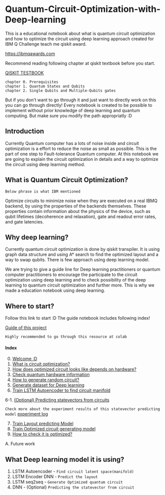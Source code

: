 # Quantum-Circuit-Optimization-with-Deep-learning
This is a educational notebook about what is quantum circuit optimization and how to optimize the circuit using deep learning approach created for IBM Q Challenge teach me qiskit award.

https://ibmqawards.com

Recommend reading following chapter at qiskit textbook before you start. 

[QISKIT TESTBOOK](https://community.qiskit.org/textbook/preface.html)

```
chapter 0. Prerequisites
chapter 1. Quantum States and Qubits 
chapter 2. Single Qubits and Multiple-Qubits gates
```
But if you don't want to go through it and just want to directly work on this you can go through directly! Every notebook is created to be possible to implement without prior knowledge of deep learning and quantum computing. But make sure you modify the path appropriatly :D

## Introduction
Currently Quantum computer has a lots of noise inside and circuit optimization is a effort to reduce the noise as small as possible. This is the part of one step to Fault-tolerance Quantum computer. At this notebook we are going to explain the circuit optimization in details and a way to optimize the circuit using deep learning method.

## What is Quantum Circuit Optimization?
`Below phrase is what IBM mentioned`

Optimize circuits to minimize noise when they are executed on a real IBMQ backend, by using the properties of the backends themselves. These properties contain information about the physics of the device, such as qubit lifetimes (decoherence and relaxation), gate and readout error rates, and gate latencies.

## Why deep learning?
Currently quantum circuit optimization is done by qiskit transpiler. It is using graph data structure and using A* search to find the optimized layout and a way to swap qubits. There is few approach using deep learning model.

We are trying to give a guide line for Deep learning practitioners or quantum computer practitioners to encourage the participate to the circuit optimization using deep learning and to check possibility of the deep learning to quantum circuit optimization and further more. This is why we made a education notebook using deep learning.

## Where to start?
Follow this link to start :D The guide notebook includes following index!

[Guide of this project](https://github.com/IllgamhoDuck/Quantum-Circuit-Optimization-with-Deep-learning/blob/master/Quantum_circuit_optimization_with_Deep_learning.ipynb)

`Highly recommended to go through this resource at colab`

#### Index
0. [Welcome :D](https://github.com/IllgamhoDuck/Quantum-Circuit-Optimization-with-Deep-learning/blob/master/Quantum_circuit_optimization_with_Deep_learning.ipynb)
1. [What is circuit optimization?](https://github.com/IllgamhoDuck/Quantum-Circuit-Optimization-with-Deep-learning/blob/master/Quantum_circuit_optimization_with_Deep_learning.ipynb)
2. [How does optimized circuit looks like depends on hardware?](https://github.com/IllgamhoDuck/Quantum-Circuit-Optimization-with-Deep-learning/blob/master/Check_how_circuit_optimized_depends_on_quantum_backend.ipynb)
3. [Check quantum hardware information](https://github.com/IllgamhoDuck/Quantum-Circuit-Optimization-with-Deep-learning/blob/master/hardware_information.ipynb)
4. [How to generate random circuit?](https://github.com/IllgamhoDuck/Quantum-Circuit-Optimization-with-Deep-learning/blob/master/Random_quantum_circuit_Generator.ipynb)
5. [Generate dataset for Deep learning](https://github.com/IllgamhoDuck/Quantum-Circuit-Optimization-with-Deep-learning/blob/master/Generate_dataset.ipynb)
6. [Train LSTM Autoencoder to find circuit manifold](https://github.com/IllgamhoDuck/Quantum-Circuit-Optimization-with-Deep-learning/blob/master/LSTM_Autoencoder.ipynb)


6-1. [(Optional) Predicting statevectors from circuits](https://github.com/IllgamhoDuck/Quantum-Circuit-Optimization-with-Deep-learning/blob/master/predicting_statevectors_from_circuits.ipynb)

`Check more about the experiment results of this statevector predicting model`
[experiment log](https://docs.google.com/spreadsheets/d/1LPAHmYtP5d9_qKSbEQmxlSk6NTAQU2ytRe82e3c6dVQ/edit)

7. [Train Layout predicting Model](https://github.com/IllgamhoDuck/Quantum-Circuit-Optimization-with-Deep-learning/blob/master/layout_prediction.ipynb)
8. [Train Optimized circuit generating model](https://github.com/IllgamhoDuck/Quantum-Circuit-Optimization-with-Deep-learning/blob/master/Optimized_circuit_generator.ipynbU)
9. [How to check it is optimized?](https://github.com/IllgamhoDuck/Quantum-Circuit-Optimization-with-Deep-learning/blob/master/Quantum_circuit_optimization_with_Deep_learning.ipynb)

A. Future work

## What Deep learning model it is using?
1. LSTM Autoencoder - `Find circuit latent space(manifold)`
2. LSTM Encoder DNN - `Predict the layout`
3. LSTM seq2seq - `Generate Optimized quantum circuit`
4. DNN - (Optional) `Predicting the statevector from circuit`
